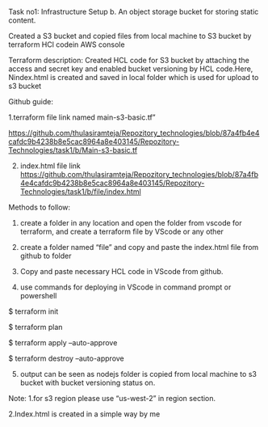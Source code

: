 Task no1: Infrastructure Setup
b. An object storage bucket for storing static content.

Created a S3 bucket and copied files from local machine to S3 bucket by terraform HCl codein AWS console

Terraform description:
Created HCL code for S3 bucket by attaching the access and secret key and enabled bucket versioning by HCL code.Here, Nindex.html is created and saved in local folder which is used for upload to s3 bucket

Github guide:

1.terraform file link named main-s3-basic.tf”

https://github.com/thulasiramteja/Repozitory_technologies/blob/87a4fb4e4cafdc9b4238b8e5cac8964a8e403145/Repozitory-Technologies/task1/b/Main-s3-basic.tf


2. index.html file link
https://github.com/thulasiramteja/Repozitory_technologies/blob/87a4fb4e4cafdc9b4238b8e5cac8964a8e403145/Repozitory-Technologies/task1/b/file/index.html

Methods to follow:
1. create a folder in any location and open the folder from vscode for terraform, and create a terraform file by VScode or any other

2. create a folder named “file” and copy and paste the index.html file from github to folder

3. Copy and paste necessary HCL code in VScode from github.

4. use commands for deploying in VScode in command prompt or powershell

$ terraform init

$ terraform plan

$ terraform apply –auto-approve

$ terraform destroy –auto-approve

5. output can be seen as nodejs folder is copied from local machine to s3 bucket with bucket versioning status on.

Note:
1.for s3 region please use “us-west-2” in region section.

2.Index.html is created in a simple way by me
